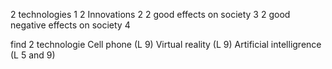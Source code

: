 
2 technologies 1
2 Innovations 2
2 good effects on society 3
2 good negative effects on society 4



find 2 technologie
Cell phone (L 9)
Virtual reality (L 9)
Artificial intelligrence (L 5 and 9)